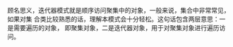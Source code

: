 顾名思义，迭代器模式就是顺序访问聚集中的对象，一般来说，集合中非常常见，如果对集
合类比较熟悉的话，理解本模式会十分轻松。这句话包含两层意思：一是需要遍历的对象，
即聚集对象，二是迭代器对象，用于对聚集对象进行遍历访问。
